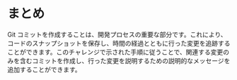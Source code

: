 # まとめ

Git コミットを作成することは、開発プロセスの重要な部分です。これにより、コードのスナップショットを保存し、時間の経過とともに行った変更を追跡することができます。このチャレンジで示された手順に従うことで、関連する変更のみを含むコミットを作成し、行った変更を説明するための説明的なメッセージを追加することができます。
